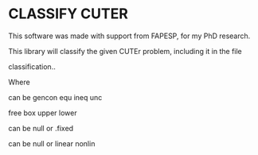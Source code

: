 CLASSIFY CUTER
==============

This software was made with support from FAPESP, for my PhD research.

This library will classify the given CUTEr problem, including it in the
file

   classification.<con>.<lim><fix><lin>

Where 

<con> can be
gencon
equ
ineq
unc

<lim>
free
box
upper
lower

<fix> can be null or
.fixed

<lin> can be null or
linear
nonlin
